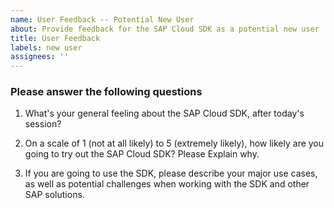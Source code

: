 ```yaml
---
name: User Feedback -- Potential New User
about: Provide feedback for the SAP Cloud SDK as a potential new user
title: User Feedback
labels: new user
assignees: ''
---
```


### Please answer the following questions
1. What's your general feeling about the SAP Cloud SDK, after today's session?
<!-- Please provide your answer here.-->

2. On a scale of 1 (not at all likely) to 5 (extremely likely), how likely are you going to try out the SAP Cloud SDK? Please Explain why.
<!-- Please provide your answer here.-->

3. If you are going to use the SDK, please describe your major use cases, as well as potential challenges
when working with the SDK and other SAP solutions.
<!-- Please provide your answer here.-->
